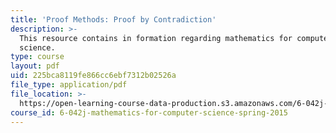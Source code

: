 ```yaml
---
title: 'Proof Methods: Proof by Contradiction'
description: >-
  This resource contains in formation regarding mathematics for computer
  science.
type: course
layout: pdf
uid: 225bca8119fe866cc6ebf7312b02526a
file_type: application/pdf
file_location: >-
  https://open-learning-course-data-production.s3.amazonaws.com/6-042j-mathematics-for-computer-science-spring-2015/225bca8119fe866cc6ebf7312b02526a_MIT6_042JS16_ProofContrad.pdf
course_id: 6-042j-mathematics-for-computer-science-spring-2015
---
```

